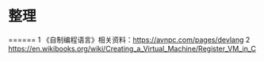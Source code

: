 
# 整理

======  1 《自制编程语言》相关资料：https://avnpc.com/pages/devlang
        2 https://en.wikibooks.org/wiki/Creating_a_Virtual_Machine/Register_VM_in_C  



